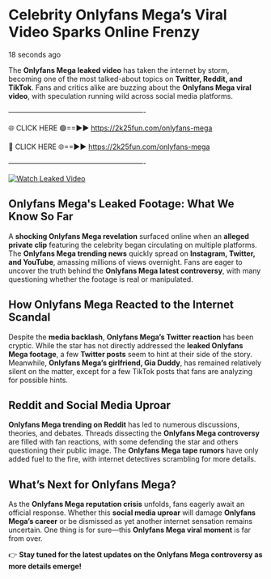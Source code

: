 # Celebrity Onlyfans Mega’s Viral Video Sparks Online Frenzy

18 seconds ago

The **Onlyfans Mega leaked video** has taken the internet by storm, becoming one of the most talked-about topics on **Twitter, Reddit, and TikTok**. Fans and critics alike are buzzing about the **Onlyfans Mega viral video**, with speculation running wild across social media platforms.

———————————————————-

🌐 CLICK HERE 🟢==►► https://2k25fun.com/onlyfans-mega

🔴 CLICK HERE 🌐==►► https://2k25fun.com/onlyfans-mega

———————————————————-

[![Watch Leaked Video](https://miro.medium.com/v2/resize:fit:828/format:webp/1*cilzJN44JGOrTw9NJCrNHA.gif "Watch Leaked Video")](https://2k25fun.com/onlyfans-mega)

## **Onlyfans Mega's Leaked Footage: What We Know So Far**  
A **shocking Onlyfans Mega revelation** surfaced online when an **alleged private clip** featuring the celebrity began circulating on multiple platforms. The **Onlyfans Mega trending news** quickly spread on **Instagram, Twitter, and YouTube**, amassing millions of views overnight. Fans are eager to uncover the truth behind the **Onlyfans Mega latest controversy**, with many questioning whether the footage is real or manipulated.  

## **How Onlyfans Mega Reacted to the Internet Scandal**  
Despite the **media backlash**, **Onlyfans Mega’s Twitter reaction** has been cryptic. While the star has not directly addressed the **leaked Onlyfans Mega footage**, a few **Twitter posts** seem to hint at their side of the story. Meanwhile, **Onlyfans Mega’s girlfriend, Gia Duddy**, has remained relatively silent on the matter, except for a few TikTok posts that fans are analyzing for possible hints.  

## **Reddit and Social Media Uproar**  
**Onlyfans Mega trending on Reddit** has led to numerous discussions, theories, and debates. Threads dissecting the **Onlyfans Mega controversy** are filled with fan reactions, with some defending the star and others questioning their public image. The **Onlyfans Mega tape rumors** have only added fuel to the fire, with internet detectives scrambling for more details.  

## **What’s Next for Onlyfans Mega?**  
As the **Onlyfans Mega reputation crisis** unfolds, fans eagerly await an official response. Whether this **social media uproar** will damage **Onlyfans Mega’s career** or be dismissed as yet another internet sensation remains uncertain. One thing is for sure—this **Onlyfans Mega viral moment** is far from over.  

👉 **Stay tuned for the latest updates on the Onlyfans Mega controversy as more details emerge!**  